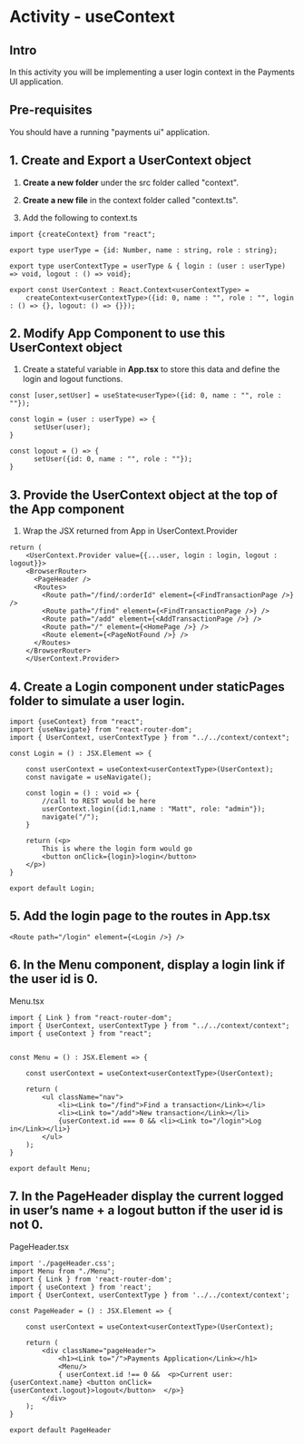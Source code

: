 # Activity - useContext

## Intro

In this activity you will be implementing a user login context in the Payments UI application.

## Pre-requisites

You should have a running "payments ui" application.

## 1. Create and Export a UserContext object  

1. **Create a new folder** under the src folder called "context".

2. **Create a new file** in the context folder called "context.ts". 

3. Add the following to context.ts

```
import {createContext} from "react";

export type userType = {id: Number, name : string, role : string};

export type userContextType = userType & { login : (user : userType) => void, logout : () => void};

export const UserContext : React.Context<userContextType> = 
    createContext<userContextType>({id: 0, name : "", role : "", login : () => {}, logout: () => {}});
```

## 2. Modify App Component to use this UserContext object

 1. Create a stateful variable in **App.tsx** to store this data and define the login and logout functions. 

```
const [user,setUser] = useState<userType>({id: 0, name : "", role : ""});

const login = (user : userType) => {
      setUser(user);
}

const logout = () => {
      setUser({id: 0, name : "", role : ""});
}
```

## 3. Provide the UserContext object at the top of the App component

1. Wrap the JSX returned from App in UserContext.Provider 

```
return (
    <UserContext.Provider value={{...user, login : login, logout : logout}}>
    <BrowserRouter>
      <PageHeader />
      <Routes>
        <Route path="/find/:orderId" element={<FindTransactionPage />} />
        <Route path="/find" element={<FindTransactionPage />} />
        <Route path="/add" element={<AddTransactionPage />} />
        <Route path="/" element={<HomePage />} />
        <Route element={<PageNotFound />} />
      </Routes>
    </BrowserRouter>
    </UserContext.Provider>
```
 
## 4. Create a Login component under staticPages folder to simulate a user login. 

```
import {useContext} from "react";
import {useNavigate} from "react-router-dom";
import { UserContext, userContextType } from "../../context/context";

const Login = () : JSX.Element => {

    const userContext = useContext<userContextType>(UserContext);
    const navigate = useNavigate();

    const login = () : void => {
        //call to REST would be here
        userContext.login({id:1,name : "Matt", role: "admin"});
        navigate("/");
    }

    return (<p>
        This is where the login form would go
        <button onClick={login}>login</button>
    </p>)
}

export default Login;
```


## 5. Add the login page to the routes in App.tsx

```
<Route path="/login" element={<Login />} />
```

## 6. In the Menu component, display a login link if the user id is 0.

Menu.tsx

```
import { Link } from "react-router-dom";
import { UserContext, userContextType } from "../../context/context";
import { useContext } from "react";


const Menu = () : JSX.Element => {

    const userContext = useContext<userContextType>(UserContext);

    return (
        <ul className="nav">
            <li><Link to="/find">Find a transaction</Link></li>
            <li><Link to="/add">New transaction</Link></li>
            {userContext.id === 0 && <li><Link to="/login">Log in</Link></li>}
        </ul>
    );
}

export default Menu;
```

## 7. In the PageHeader display the current logged in user’s name + a logout button if the user id is not 0.

PageHeader.tsx

```
import './pageHeader.css';
import Menu from "./Menu";
import { Link } from 'react-router-dom';
import { useContext } from 'react';
import { UserContext, userContextType } from '../../context/context';

const PageHeader = () : JSX.Element => {

    const userContext = useContext<userContextType>(UserContext);

    return (
        <div className="pageHeader">
            <h1><Link to="/">Payments Application</Link></h1>
            <Menu/>
            { userContext.id !== 0 &&  <p>Current user: {userContext.name} <button onClick={userContext.logout}>logout</button>  </p>}
        </div>
    );
}

export default PageHeader
```
 